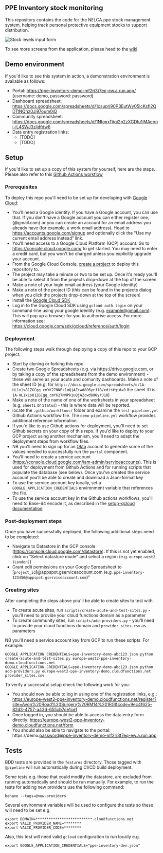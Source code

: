 ## PPE Inventory stock monitoring

This repository contains the code for the NELCA ppe stock management system, helping track personal protective equipment stocks to support distribution. 

![Stock levels input form](https://raw.githubusercontent.com/wiki/notbinary/ppe-inventory/images/form.png)

To see more screens from the application, please head to the [wiki](https://github.com/notbinary/ppe-inventory/wiki)

## Demo environment

If you'd like to see this system in action, a demonstration environment is available as follows:

 * Portal: https://ppe-inventory-demo-mf2rj3t7eq-ew.a.run.app/ (username: demo, password: password)
 * Dashboard spreadsheet: https://docs.google.com/spreadsheets/d/1csuprj90P3EutWy05lcKsfl2QDTtNQhz0Jj97oum0jQ
 * Community spreadsheet: https://docs.google.com/spreadsheets/d/1NIoqxTiiqi2p2zXGDIu1jMAeoni-jL4SWJ3zlidfdw8
 * Data entry registration links: 
   * [TODO]
   * [TODO]

## Setup

If you'd like to set up a copy of this system for yourself, here are the steps. Please also refer to this [Github Actions workflow](https://github.com/notbinary/ppe-inventory/blob/test/.github/workflows/demo-pipeline.yml)

### Prerequisites

To deploy this repo you'll need to be set up for developing with [Google Cloud](https://cloud.google.com/):

 * You'll need a Google identity. If you have a Google account, you can use that. If you don't have a Google account you can either register one, (@gmail.com) or you can create an account for an email address you already have (for example, a work email address). Head to https://accounts.google.com/signup and optionally click the "Use my current email address instead" link.
 * You'll need access to a Google Cloud Platform (GCP) account. Go to https://console.cloud.google.com/ to get started. You may need to enter a credit card, but you won't be charged unless you explicitly upgrade your account.
 * From the Google Cloud Console, [create a project](https://cloud.google.com/resource-manager/docs/creating-managing-projects) to deploy this repository to.
 * The project may take a minute or two to be set up. Once it's ready you'll be able to select it from the projects drop-down at the top of the screen.
 * Make a note of your login email address (your Google identity)
 * Make a note of the project ID (this can be found in the projects dialog when you click the projects drop-down at the top of the screen)
 * Install the [Google Cloud SDK](https://cloud.google.com/sdk/install)
 * Log in to the Google Cloud SDK using `gcloud auth login` on your command-line using your google identity (e.g. example@gmail.com). This will pop up a browser for you to authorise access. For more information see: https://cloud.google.com/sdk/gcloud/reference/auth/login

### Deployment

The following steps walk through deploying a copy of this repo to your GCP project:

 * Start by cloning or forking this repo
 * Create two Google Spreadsheets (e.g. via https://drive.google.com, or by taking a copy of the spreadsheets from the demo environment) - these will serve as your acute and comunity dashboards. Make a note of the sheet ID (e.g. for `https://docs.google.com/spreadsheets/d/1A-HL1x1s81ZGCgg_cmYK27NNPk1uQjAZcwd8O6yrJ18/edit#gid=0` the sheet ID is `1A-HL1x1s81ZGCgg_cmYK27NNPk1uQjAZcwd8O6yrJ18`)
 * Make a note of the name of one of the worksheets in your spreadsheet (e.g. `Sheet1` or `Status`) - this is where data will be reported.
 * locate the `.github/workflows/` folder and examine the `test-pipeline.yml` Github Actions workflow file. The `demo-pipeline.yml` workflow provides additional reference information.
 * If you'd like to use Github actions for deployment, you'll need to set Github secrets on your copy of this repo. If you'd like to deploy to your GCP project using another mechanism, you'll need to adapt the deployment steps from workflow files.
 * NB you'll need to sign up for an [Okta](https://www.okta.com/) account to generate some of the values needed to successfully run the `portal` component.
 * You'll need to create a service account (https://console.cloud.google.com/iam-admin/serviceaccounts). This is used for deployment from Github Actions and for running scripts that populate the database (see below). Once you've created the service account you'll be able to create and download a Json-format key
 * To use the service account key locally, set a `GOOGLE_APPLICATION_CREDENTIALS` environment variable that references the file.
 * To use the service account key in the Github actions workflows, you'll need to Base-64 encode it, as described in the [setup-gcloud documentation](https://github.com/GoogleCloudPlatform/github-actions/tree/master/setup-gcloud)

### Post-deployment steps

Once you have successfully deployed, the following additional steps need to be completed:

 * Navigate to Datastore in the GCP console (https://console.cloud.google.com/datastore). If this is not yet enabled, click on "Select datastore mode" and select a region (e.g. `europe-west2 (London)`)
 * Grant edit permissions on your Google Spreadsheet to [`project_id`]@appspot.gserviceaccount.com (e.g. `ppe-inventory-123456@appspot.gserviceaccount.com`)"

### Creating sites

After completing the steps above you'll be able to create sites to test with.

 * To create acute sites, run `scripts/create-acute-and-test-sites.py` - you'll need to provide your cloud functions domain as a parameter
 * To create community sites, run `scripts/add-providers.py` - you'll need to provide your cloud functions domain and `provider_sites.csv` as parameters

NB you'll need a service account key from GCP to run these scripts. For example:

    GOOGLE_APPLICATION_CREDENTIALS=ppe-inventory-demo-abc123.json python create-acute-and-test-sites.py europe-west2-ppe-inventory-demo.cloudfunctions.net
    GOOGLE_APPLICATION_CREDENTIALS=ppe-inventory-demo-abc123.json python add-providers.py europe-west2-ppe-inventory-demo.cloudfunctions.net provider_sites.csv

To verify a successful setup check the following work for you:

 * You should now be able to log in using one of the registration links, e.g.: https://europe-west2-ppe-inventory-demo.cloudfunctions.net/register?site=Avon%20Road%20Surgery%20RM14%201RG&code=9ec4f625-82d3-4757-a43d-655cb7ce1ce1
 * Once logged in, you should be able to access the data entry form directly: https://europe-west2-ppe-inventory-demo.cloudfunctions.net/form
 * You should also be able to navigate to the portal: https://demo:password@ppe-inventory-demo-mf2rj3t7eq-ew.a.run.app


## Tests

BDD tests are provided in the `features` directory. Those tagged with `@pipeline` will run automatically during CI/CD build deployment.

Some tests e.g. those that could modify the datastore, are excluded from running automatically and should be 
run manually. For example, to run the tests for adding new providers use the following command:
```
behave --tags=@new-providers
```  
Several environment variables will be used to configure the tests so these will need to be set e.g.

```
export DOMAIN=**************************.cloudfunctions.net
export VALID_PROVIDER_NAME=********
export VALID_PROVIDER_CODE=********
```
Also, this test will need valid `gcloud` configuration to run locally e.g.
```
export GOOGLE_APPLICATION_CREDENTIALS="ppe-inventory-dev.json"
```


